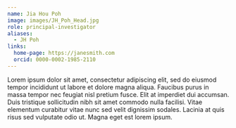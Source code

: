 ```yaml
---
name: Jia Hou Poh
image: images/JH_Poh_Head.jpg
role: principal-investigator
aliases:
  - JH Poh
links:
  home-page: https://janesmith.com
  orcid: 0000-0002-1985-2110
---
```


Lorem ipsum dolor sit amet, consectetur adipiscing elit, sed do eiusmod tempor incididunt ut labore et dolore magna aliqua.
Faucibus purus in massa tempor nec feugiat nisl pretium fusce.
Elit at imperdiet dui accumsan.
Duis tristique sollicitudin nibh sit amet commodo nulla facilisi.
Vitae elementum curabitur vitae nunc sed velit dignissim sodales.
Lacinia at quis risus sed vulputate odio ut.
Magna eget est lorem ipsum.
